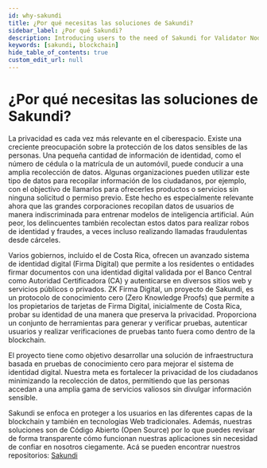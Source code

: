 ```yaml
---
id: why-sakundi
title: ¿Por qué necesitas las soluciones de Sakundi?
sidebar_label: ¿Por qué Sakundi?
description: Introducing users to the need of Sakundi for Validator Nodes.
keywords: [sakundi, blockchain]
hide_table_of_contents: true
custom_edit_url: null
---
```


# ¿Por qué necesitas las soluciones de Sakundi?

La privacidad es cada vez más relevante en el ciberespacio. Existe una creciente preocupación sobre la protección de los datos sensibles de las personas. Una pequeña cantidad de información de identidad, como el número de cédula o la matrícula de un automóvil, puede conducir a una amplia recolección de datos. Algunas organizaciones pueden utilizar este tipo de datos para recopilar información de los ciudadanos, por ejemplo, con el objectivo de llamarlos para ofrecerles productos o servicios sin ninguna solicitud o permiso previo. Este hecho es especialmente relevante ahora que las grandes corporaciones recopilan datos de usuarios de manera indiscriminada para entrenar modelos de inteligencia artificial. Aún peor, los delincuentes también recolectan estos datos para realizar robos de identidad y fraudes, a veces incluso realizando llamadas fraudulentas desde cárceles.

Varios gobiernos, incluido el de Costa Rica, ofrecen un avanzado sistema de identidad digital (Firma Digital) que permite a los residentes o entidades firmar documentos con una identidad digital validada por el Banco Central como Autoridad Certificadora (CA) y autenticarse en diversos sitios web y servicios públicos o privados. ZK Firma Digital, un proyecto de Sakundi, es un protocolo de conocimiento cero (Zero Knowledge Proofs) que permite a los propietarios de tarjetas de Firma Digital, inicialmente de Costa Rica, probar su identidad de una manera que preserva la privacidad. Proporciona un conjunto de herramientas para generar y verificar pruebas, autenticar usuarios y realizar verificaciones de pruebas tanto fuera como dentro de la blockchain.

El proyecto tiene como objetivo desarrollar una solución de infraestructura basada en pruebas de conocimiento cero para mejorar el sistema de identidad digital. Nuestra meta es fortalecer la privacidad de los ciudadanos minimizando la recolección de datos, permitiendo que las personas accedan a una amplia gama de servicios valiosos sin divulgar información sensible.

Sakundi se enfoca en proteger a los usuarios en las diferentes capas de la blockchain y también en tecnologias Web tradicionales. Además, nuestras soluciones son de Código Abierto (Open Source) por lo que puedes revisar de forma transparente cómo funcionan nuestras aplicaciones sin necesidad de confiar en
nosotros ciegamente. Acá se pueden encontrar nuestros repositorios:
[Sakundi ](https://github.com/sakundi)